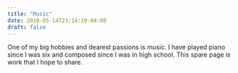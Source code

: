 ```yaml
---
title: "Music"
date: 2018-05-14T23:14:19-04:00
draft: false
---
```


One of my big hobbies and dearest passions is music. I have played piano since I was six and composed since I was in high school. This spare page is work that I hope to share. 